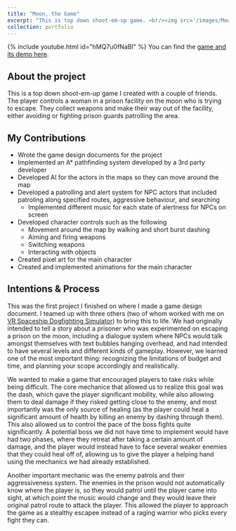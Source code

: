 ```yaml
---
title: "Moon, the Game"
excerpt: "This is top down shoot-em-up game. <br/><img src='/images/MoonThumbnail.png' width='500' height='300'>"
collection: portfolio
---
```

{% include youtube.html id="hMQ7u0fNaBI" %}
You can find the [game and its demo here](https://github.com/bbernardoni/Moon/releases/tag/v1.0).
## About the project
This is a top down shoot-em-up game I created with a couple of friends. The player controls a woman in a prison facility on the moon who is trying to escape. They collect weapons and make their way out of the facility, either avoiding or fighting prison guards patrolling the area. 
## My Contributions
- Wrote the game design documents for the project
- Implemented an A* pathfinding system developed by a 3rd party developer
- Developed AI for the actors in the maps so they can move around the map
- Developed a patrolling and alert system for NPC actors that included patroling along specified routes, aggressive behaviour, and searching
    - Implemented different music for each state of alertness for NPCs on screen
- Developed character controls such as the following
    - Movement around the map by walking and short burst dashing
    - Aiming and firing weapons
    - Switching weapons
    - Interacting with objects
- Created pixel art for the main character
- Created and implemented animations for the main character
## Intentions & Process
This was the first project I finished on where I made a game design document. I teamed up with three others (two of whom worked with me on [VR Spaceship Dogfighting Simulator](https://arasyazgan.github.io/portfolio/portfolio-3/)) to bring this to life. We had originally intended to tell a story about a prisoner who was experimented on escaping a prison on the moon, including a dialogue system where NPCs would talk amongst themselves with text bubbles hanging overhead, and had intended to have several levels and different kinds of gameplay. However, we learned one of the most important thing: recognizing the limitations of budget and time, and planning your scope accordingly and realistically.

We wanted to make a game that encouraged players to take risks while being difficult. The core mechanice that allowed us to realize this goal was the dash, which gave the player significant mobility, while also allowing them to deal damage if they risked getting close to the enemy, and most importantly was the only source of healing (as the player could heal a significant amount of health by killing an enemy by dashing through them). This also allowed us to control the pace of the boss fights quite significantly. A potential boss we did not have time to implement would have had two phases, where they retreat after taking a certain amount of damage, and the player would instead have to face several weaker enemies that they could heal off of, allowing us to give the player a helping hand using the mechanics we had already established.

Another important mechanic was the enemy patrols and their aggressiveness system. The enemies in the prison would not automatically know where the player is, so they would patrol until the player came into sight, at which point the music would change and they would leave their original patrol route to attack the player. This allowed the player to approach the game as a stealthy escapee instead of a raging warrior who picks every fight they can.
